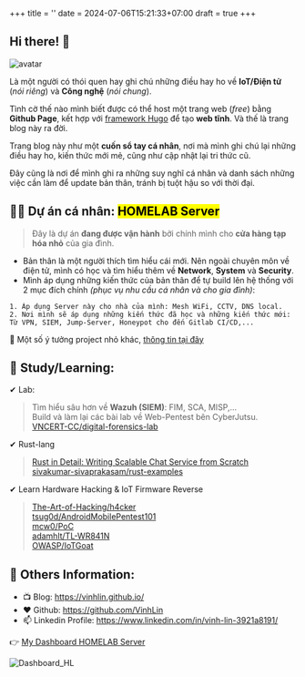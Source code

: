 +++
title = ''
date = 2024-07-06T15:21:33+07:00
draft = true
+++

## Hi there! 👋

<img class="avatar" src="../image.jfif" alt="avatar">

Là một người có thói quen hay ghi chú những điều hay ho về **IoT/Điện tử** (*nói riêng*) và **Công nghệ** (*nói chung*).

Tình cờ thế nào mình biết được có thể host một trang web (*free*) bằng **Github Page**, kết hợp với [framework Hugo](https://gohugo.io/) để tạo **web tĩnh**. Và thế là trang blog này ra đời.

Trang blog này như một **cuốn sổ tay cá nhân**, nơi mà mình ghi chú lại những điều hay ho, kiến thức mới mẻ, cũng như cập nhật lại tri thức cũ.

Đây cũng là nơi để mình ghi ra những suy nghĩ cá nhân và danh sách những việc cần làm để update bản thân, tránh bị tuột hậu so với thời đại.

## 👨‍💻 Dự án cá nhân: <mark>HOMELAB Server</mark>
> Đây là dự án **đang được vận hành** bởi chính mình cho **cửa hàng tạp hóa nhỏ** của gia đình. </br>

- Bản thân là một người thích tìm hiểu cái mới. Nên ngoài chuyên môn về điện tử, mình có học và tìm hiểu thêm về **Network**, **System** và **Security**.
- Mình áp dụng những kiến thức của bản thân để tự build lên hệ thống với 2 mục đích chính *(phục vụ nhu cầu cá nhân và cho gia đình)*:
```
1. Áp dụng Server này cho nhà của mình: Mesh WiFi, CCTV, DNS local.
2. Nơi mình sẽ áp dụng những kiến thức đã học và những kiến thức mới: Từ VPN, SIEM, Jump-Server, Honeypot cho đến Gitlab CI/CD,...
```

🌱 Một số ý tưởng project nhỏ khác, [thông tin tại đây](https://blog.vinhld-homelab.io.vn/posts/others/y_tuong_project/)

## 🔭 Study/Learning:
✔ Lab:
> Tìm hiểu sâu hơn về **Wazuh (SIEM)**: FIM, SCA, MISP,... </br>
> Build và làm lại các bài lab về Web-Pentest bên CyberJutsu. </br>
> [VNCERT-CC/digital-forensics-lab](https://github.com/VNCERT-CC/digital-forensics-lab) </br>

✔ Rust-lang
> [Rust in Detail: Writing Scalable Chat Service from Scratch](https://nbaksalyar.github.io/2015/07/10/writing-chat-in-rust.html) </br>
> [sivakumar-sivaprakasam/rust-examples](https://github.com/sivakumar-sivaprakasam/rust-examples) </br>

✔ Learn Hardware Hacking & IoT Firmware Reverse
> [The-Art-of-Hacking/h4cker](https://github.com/The-Art-of-Hacking/h4cker) </br>
> [tsug0d/AndroidMobilePentest101](https://github.com/tsug0d/AndroidMobilePentest101) </br>
> [mcw0/PoC](https://github.com/mcw0/PoC) </br>
> [adamhlt/TL-WR841N](https://github.com/adamhlt/TL-WR841N) </br>
> [OWASP/IoTGoat](https://github.com/OWASP/IoTGoat) </br>

## 💬 Others Information:
- 📺 Blog: https://vinhlin.github.io/
- ❤️ Github: https://github.com/VinhLin
- 📫 Linkedin Profile: https://www.linkedin.com/in/vinh-lin-3921a8191/

👉 [My Dashboard HOMELAB Server](https://dashboard.vinhld-homelab.io.vn:3080/)

![Dashboard_HL](/image/Dashboard_HOMELAB.png)


